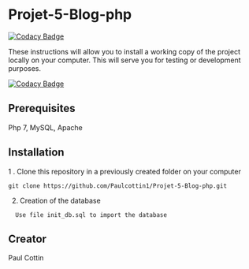 # Projet-5-Blog-php

[![Codacy Badge](https://api.codacy.com/project/badge/Grade/ff5a756c7a044e68ba9f51a946fa037d)](https://app.codacy.com/manual/cottin.paul45/Projet-5-Blog-php?utm_source=github.com&utm_medium=referral&utm_content=Paulcottin1/Projet-5-Blog-php&utm_campaign=Badge_Grade_Dashboard)

These instructions will allow you to install a working copy of the project locally on your computer.
This will serve you for testing or development purposes.

[![Codacy Badge](https://app.codacy.com/project/badge/Grade/600646e897e74acc8b529472a5f9441f)](https://www.codacy.com/manual/cottin.paul45/Projet-5-Blog-php?utm_source=github.com&amp;utm_medium=referral&amp;utm_content=Paulcottin1/Projet-5-Blog-php&amp;utm_campaign=Badge_Grade)

## Prerequisites

Php 7, MySQL, Apache

## Installation

1 . Clone this repository in a previously created folder on your computer
```
git clone https://github.com/Paulcottin1/Projet-5-Blog-php.git
```

2. Creation of the database
```
  Use file init_db.sql to import the database
```

## Creator

Paul Cottin
